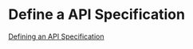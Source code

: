 # Define a API Specification

[Defining an API Specification](https://learning.postman.com/docs/designing-and-developing-your-api/defining-an-api/)